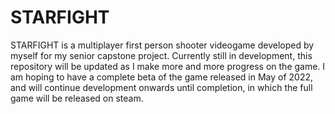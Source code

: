 # STARFIGHT

STARFIGHT is a multiplayer first person shooter videogame developed by myself for my senior capstone project. Currently still in development, this repository will be updated as I make more and more progress on the game. I am hoping to have a complete beta of the game released in May of 2022, and will continue development onwards until completion, in which the full game will be released on steam.
